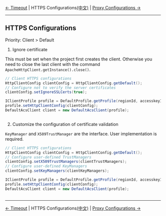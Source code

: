 [← Timeout](4-Timeout-EN.md) | HTTPS Configurations[(中文)](5-HTTPS-CN.md) | [Proxy Configurations →](6-Proxy-EN.md)
***

## HTTPS Configurations
Priority: Client > Default


1.  Ignore certificate

This must be set when the project first creates the client.
Otherwise you need to close the last client with the command `ApacheHttpClient.getInstance().close()`.

```java
// Client HTTPS configurations
HttpClientConfig clientConfig = HttpClientConfig.getDefault();
// Configure not to verify the server certificates
clientConfig.setIgnoreSSLCerts(true);

IClientProfile profile = DefaultProfile.getProfile(regionId, accesskeyId, accesskeySecret);
profile.setHttpClientConfig(clientConfig);
DefaultAcsClient client = new DefaultAcsClient(profile);
 
```

2.  Customize the configuration of certificate validation

`KeyManager` and `X509TrustManager` are the interface. User implementation is required.

```java
// Client HTTPS configurations
HttpClientConfig clientConfig = HttpClientConfig.getDefault();
// Configure user-defined TrustManagers
clientConfig.setX509TrustManagers(clientTrustManagers);
// Configure user-defined KeyManagers
clientConfig.setKeyManagers(clientKeyManagers);

IClientProfile profile = DefaultProfile.getProfile(regionId, accesskeyId, accesskeySecret);
profile.setHttpClientConfig(clientConfig);
DefaultAcsClient client = new DefaultAcsClient(profile);
 
```

***
[← Timeout](4-Timeout-EN.md) | HTTPS Configurations[(中文)](5-HTTPS-CN.md) | [Proxy Configurations →](6-Proxy-EN.md)